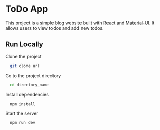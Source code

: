 # ToDo App

This project is a simple blog website built with [React](https://reactjs.org/) and [Material-UI](https://mui.com/). It allows users to view todos and add new todos.

## Run Locally

Clone the project

```bash
  git clone url
```

Go to the project directory

```bash
  cd directory_name
```

Install dependencies

```bash
  npm install
```

Start the server

```bash
  npm run dev
```
